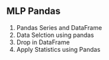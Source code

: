 ## MLP Pandas 
1) Pandas Series and DataFrame
2) Data Selction using pandas
3) Drop in DataFrame
4) Apply Statistics using Pandas